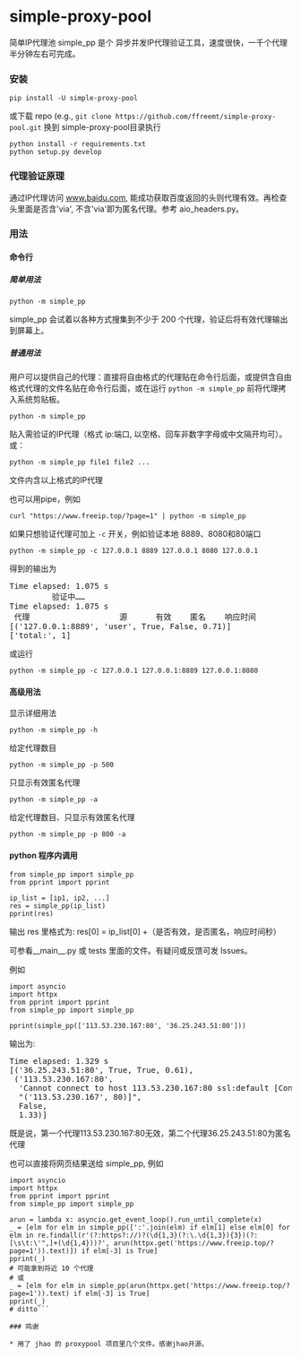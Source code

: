 # simple-proxy-pool

简单IP代理池 simple_pp 是个 异步并发IP代理验证工具，速度很快，一千个代理半分钟左右可完成。

### 安装

```pip install -U simple-proxy-pool```

或下载 repo (e.g., ```git clone https://github.com/ffreemt/simple-proxy-pool.git``` 换到 simple-proxy-pool目录执行
```
python install -r requirements.txt
python setup.py develop
```

### 代理验证原理

通过IP代理访问 www.baidu.com, 能成功获取百度返回的头则代理有效。再检查头里面是否含'via', 不含'via'即为匿名代理。参考 aio_headers.py。

### 用法

#### 命令行

##### 简单用法
```python -m simple_pp```

simple_pp 会试着以各种方式搜集到不少于 200 个代理，验证后将有效代理输出到屏幕上。

##### 普通用法

用户可以提供自己的代理：直接将自由格式的代理贴在命令行后面，或提供含自由格式代理的文件名贴在命令行后面，或在运行 `python -m simple_pp` 前将代理拷入系统剪贴板。

```python -m simple_pp```

贴入需验证的IP代理（格式 ip:端口, 以空格、回车非数字字母或中文隔开均可）。或：

```python -m simple_pp file1 file2 ...```

文件内含以上格式的IP代理

也可以用pipe，例如
```
curl "https://www.freeip.top/?page=1" | python -m simple_pp
```

如果只想验证代理可加上 `-c` 开关，例如验证本地 8889、8080和80端口

```
python -m simple_pp -c 127.0.0.1 8889 127.0.0.1 8080 127.0.0.1
```

得到的输出为
<pre>
Time elapsed: 1.075 s
         验证中……
Time elapsed: 1.075 s
 代理                   源      有效    匿名    响应时间
[('127.0.0.1:8889', 'user', True, False, 0.71)]
['total:', 1]
</pre>
或运行
```
python -m simple_pp -c 127.0.0.1 127.0.0.1:8889 127.0.0.1:8080
```

#### 高级用法

显示详细用法

```python -m simple_pp -h```

给定代理数目

```python -m simple_pp -p 500```

只显示有效匿名代理

```python -m simple_pp -a```

给定代理数目、只显示有效匿名代理

```python -m simple_pp -p 800 -a```

#### python 程序内调用
```
from simple_pp import simple_pp
from pprint import pprint

ip_list = [ip1, ip2, ...]
res = simple_pp(ip_list)
pprint(res)
```

输出 res 里格式为: res[0] = ip_list[0] +（是否有效，是否匿名，响应时间秒）

可参看__main__.py 或 tests 里面的文件。有疑问或反馈可发 Issues。

例如
```
import asyncio
import httpx
from pprint import pprint
from simple_pp import simple_pp

pprint(simple_pp(['113.53.230.167:80', '36.25.243.51:80']))
```
输出为:
<pre>Time elapsed: 1.329 s
[('36.25.243.51:80', True, True, 0.61),
 ('113.53.230.167:80',
  'Cannot connect to host 113.53.230.167:80 ssl:default [Connect call failed '
  "('113.53.230.167', 80)]",
  False,
  1.33)]</pre>
既是说，第一个代理113.53.230.167:80无效，第二个代理36.25.243.51:80为匿名代理

也可以直接将网页结果送给 simple_pp, 例如
```import re
import asyncio
import httpx
from pprint import pprint
from simple_pp import simple_pp

arun = lambda x: asyncio.get_event_loop().run_until_complete(x)
_ = [elm for elm in simple_pp([':'.join(elm) if elm[1] else elm[0] for elm in re.findall(r'(?:https?://)?(\d{1,3}(?:\.\d{1,3}){3})(?:[\s\t:\'",]+(\d{1,4}))?', arun(httpx.get('https://www.freeip.top/?page=1')).text)]) if elm[-3] is True]
pprint(_)
# 可能拿到将近 10 个代理
# 或
_ = [elm for elm in simple_pp(arun(httpx.get('https://www.freeip.top/?page=1')).text) if elm[-3] is True]
pprint(_)
# ditto```

### 鸣谢

* 用了 jhao 的 proxypool 项目里几个文件。感谢jhao开源。

